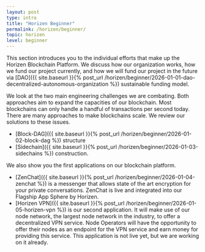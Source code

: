 ```yaml
---
layout: post
type: intro
title: "Horizen Beginner"
permalink: /horizen/beginner/
topic: horizen
level: beginner
---
```


This section introduces you to the individual efforts that make up the Horizen Blockchain Platform. We discuss how our organization works, how we fund our project currently, and how we will fund our project in the future via [DAO]({{ site.baseurl }}{% post_url /horizen/beginner/2026-01-01-dao-decentralized-autonomous-organization %}) sustainable funding model.

We look at the two main engineering challenges we are combating. Both approaches aim to expand the capacities of our blockchain. Most blockchains can only handle a handful of transactions per second today. There are many approaches to make blockchains scale. We review our solutions to these issues.

 - [Block-DAG]({{ site.baseurl }}{% post_url /horizen/beginner/2026-01-02-block-dag %}) structure
 - [Sidechain]({{ site.baseurl }}{% post_url /horizen/beginner/2026-01-03-sidechains %}) construction.

We also show you the first applications on our blockchain platform. 

 - [ZenChat]({{ site.baseurl }}{% post_url /horizen/beginner/2026-01-04-zenchat %}) is a messenger that allows state of the art encryption for your private conversations. ZenChat is live and integrated into our Flagship App Sphere by Horizen.
 - [Horizen VPN]({{ site.baseurl }}{% post_url /horizen/beginner/2026-01-05-horizen-vpn %}) is our second application. It will make use of our node network, the largest node network in the industry, to offer a decentralized VPN service. Node Operators will have the opportunity to offer their nodes as an endpoint for the VPN service and earn money for providing this service. This application is not live yet, but we are working on it already.

